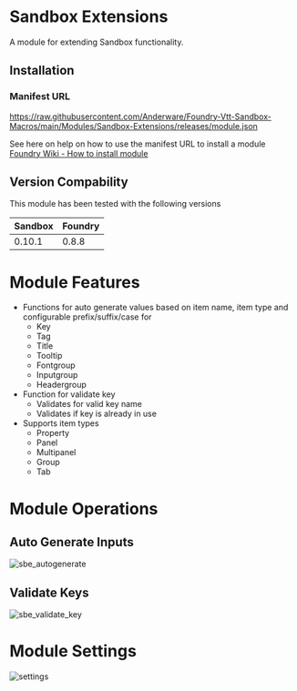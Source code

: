 # Sandbox Extensions
A module for extending Sandbox functionality.
## Installation
### Manifest URL
https://raw.githubusercontent.com/Anderware/Foundry-Vtt-Sandbox-Macros/main/Modules/Sandbox-Extensions/releases/module.json

See here on help on how to use the manifest URL to install a module  
[Foundry Wiki - How to install module](https://foundryvtt.wiki/en/basics/Modules) 
 
## Version Compability
This module has been tested with the following versions

Sandbox  | Foundry
-------  | -------
0.10.1   | 0.8.8  


# Module Features
* Functions for auto generate values based on item name, item type and configurable prefix/suffix/case for 
  * Key
  * Tag
  * Title
  * Tooltip
  * Fontgroup
  * Inputgroup
  * Headergroup  
* Function for validate key
  * Validates for valid key name
  * Validates if key is already in use  
* Supports item types  
  * Property
  * Panel
  * Multipanel
  * Group
  * Tab
# Module Operations
## Auto Generate Inputs
![sbe_autogenerate](https://user-images.githubusercontent.com/81265884/134352052-37ce91bf-10b7-4573-adc5-e7ad193330ad.gif)
## Validate Keys
![sbe_validate_key](https://user-images.githubusercontent.com/81265884/134353199-511477de-f755-4491-85e0-900d3a5060ca.gif)



# Module Settings
![settings](https://user-images.githubusercontent.com/81265884/134343713-b27d22a4-993f-4896-a406-91fdbfbda636.png)
